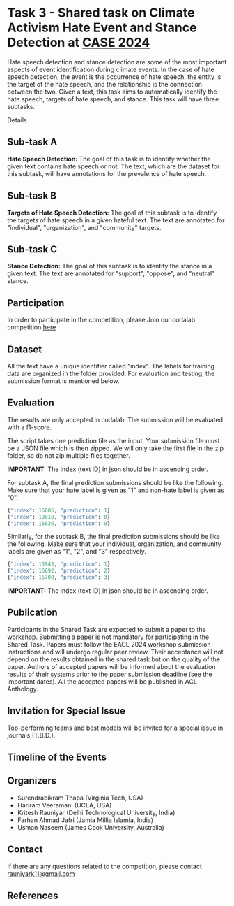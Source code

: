 # Task 3 - Shared task on Climate Activism Hate Event and Stance Detection at [CASE 2024](https://emw.ku.edu.tr/case-2024/) #

Hate speech detection and stance detection are some of the most important aspects of event identification during climate events. In the case of hate speech detection, the event is the occurrence of hate speech, the entity is the target of the hate speech, and the relationship is the connection between the two. Given a text, this task aims to automatically identify the hate speech, targets of hate speech, and stance. This task will have three subtasks.

Details 

## Sub-task A ##
<b> Hate Speech Detection:</b> The goal of this task is to identify whether the given text contains hate speech or not. The text, which are the dataset for this subtask, will have annotations for the prevalence of hate speech.


## Sub-task B ##
<b> Targets of Hate Speech Detection:</b> The goal of this subtask is to identify the targets of hate speech in a given hateful text. The text are annotated for "individual", "organization", and "community" targets.


## Sub-task C ##
<b> Stance Detection:</b> The goal of this subtask is to identify the stance in a given text. The text are annotated for "support", "oppose", and "neutral" stance.


## Participation ##

In order to participate in the competition, please Join our codalab competition [here](https://codalab.lisn.upsaclay.fr/competitions/13087)

## Dataset ## 
All the text have a unique identifier called "index". The labels for training data are organized in the folder provided. For evaluation and testing, the submission format is mentioned below.

## Evaluation ## 

The results are only accepted in codalab. The submission will be evaluated with a f1-score.

The script takes one prediction file as the input. Your submission file must be a JSON file which is then zipped. We will only take the first file in the zip folder, so do not zip multiple files together. 

<b>IMPORTANT:</b> The index (text ID) in json should be in ascending order.

For subtask A, the final prediction submissions should be like the following. Make sure that your hate label is given as "1" and non-hate label is given as "0".

```python
{"index": 16006, "prediction": 1}
{"index": 19818, "prediction": 0}
{"index": 15636, "prediction": 0}
```

Similarly, for the subtask B, the final prediction submissions should be like the following. Make sure that your individual, organization, and community labels are given as "1", "2", and "3" respectively.

```python
{"index": 13943, "prediction": 1}
{"index": 16692, "prediction": 2}
{"index": 15708, "prediction": 3}
```

<b>IMPORTANT:</b> The index (text ID) in json should be in ascending order.


## Publication ##
Participants in the Shared Task are expected to submit a paper to the workshop. Submitting a paper is not mandatory for participating in the Shared Task. Papers must follow the EACL 2024 workshop submission instructions and will undergo regular peer review. Their acceptance will not depend on the results obtained in the shared task but on the quality of the paper. Authors of accepted papers will be informed about the evaluation results of their systems prior to the paper submission deadline (see the important dates). All the accepted papers will be published in ACL Anthology.

## Invitation for Special Issue ##
Top-performing teams and best models will be invited for a special issue in journals (T.B.D.).

## Timeline of the Events ##

## Organizers ##
<ul>
<li> Surendrabikram Thapa (Virginia Tech, USA) </li>
<li> Hariram Veeramani (UCLA, USA) </li>
<li> Kritesh Rauniyar (Delhi Technological University, India) </li>
<li> Farhan Ahmad Jafri (Jamia Millia Islamia, India) </li>
<li> Usman Naseem (James Cook University, Australia) </li>
</ul>

## Contact ##
If there are any questions related to the competition, please contact rauniyark11@gmail.com

## References ##
